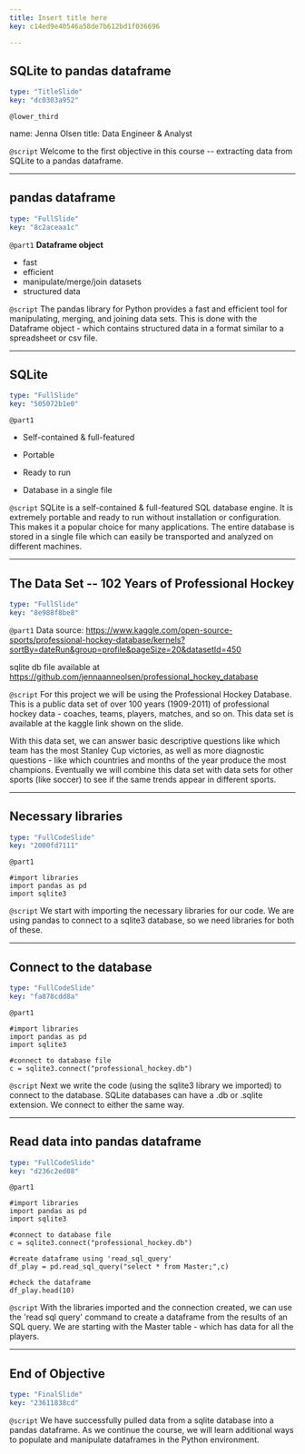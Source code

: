 ```yaml
---
title: Insert title here
key: c14ed9e40546a58de7b612bd1f036696

---
```

## SQLite to pandas dataframe

```yaml
type: "TitleSlide"
key: "dc0303a952"
```

`@lower_third`

name: Jenna Olsen
title: Data Engineer & Analyst


`@script`
Welcome to the first objective in this course -- extracting data from SQLite to a pandas dataframe.


---
## pandas dataframe

```yaml
type: "FullSlide"
key: "8c2aceaa1c"
```

`@part1`
__Dataframe object__

- fast
- efficient
- manipulate/merge/join datasets 
- structured data


`@script`
The pandas library for Python provides a fast and efficient tool for manipulating, merging, and joining data sets. This is done with the Dataframe object - which contains structured data in a format similar to a spreadsheet or csv file.


---
## SQLite

```yaml
type: "FullSlide"
key: "505072b1e0"
```

`@part1`
- Self-contained & full-featured

- Portable

- Ready to run

- Database in a single file


`@script`
SQLite is a self-contained & full-featured SQL database engine.  It is extremely portable and ready to run without installation or configuration.  This makes it a popular choice for many applications.  The entire database is stored in a single file which can easily be transported and analyzed on different machines.


---
## The Data Set -- 102 Years of Professional Hockey

```yaml
type: "FullSlide"
key: "8e988f8be8"
```

`@part1`
Data source: https://www.kaggle.com/open-source-sports/professional-hockey-database/kernels?sortBy=dateRun&group=profile&pageSize=20&datasetId=450

sqlite db file available at https://github.com/jennaanneolsen/professional_hockey_database


`@script`
For this project we will be using the Professional Hockey Database.  This is a public data set of over 100 years (1909-2011) of professional hockey data - coaches, teams, players, matches, and so on. This data set is available at the kaggle link shown on the slide. 

With this data set, we can answer basic descriptive questions like which team has the most Stanley Cup victories, as well as more diagnostic questions - like which countries and months of the year produce the most champions.  Eventually we will combine this data set with data sets for other sports (like soccer) to see if the same trends appear in different sports.


---
## Necessary libraries

```yaml
type: "FullCodeSlide"
key: "2000fd7111"
```

`@part1`
```
#import libraries
import pandas as pd
import sqlite3

```


`@script`
We start with importing the necessary libraries for our code.  We are using pandas to connect to a sqlite3 database, so we need libraries for both of these.


---
## Connect to the database

```yaml
type: "FullCodeSlide"
key: "fa878cdd8a"
```

`@part1`
```
#import libraries
import pandas as pd
import sqlite3

#connect to database file
c = sqlite3.connect("professional_hockey.db")

```


`@script`
Next we write the code (using the sqlite3 library we imported) to connect to the database.  SQLite databases can have a .db or .sqlite extension.  We connect to either the same way.


---
## Read data into pandas dataframe

```yaml
type: "FullCodeSlide"
key: "d236c2ed08"
```

`@part1`
```
#import libraries
import pandas as pd
import sqlite3

#connect to database file
c = sqlite3.connect("professional_hockey.db")

#create dataframe using 'read_sql_query'
df_play = pd.read_sql_query("select * from Master;",c)

#check the dataframe
df_play.head(10) 
```


`@script`
With the libraries imported and the connection created, we can use the 'read sql query' command to create a dataframe from the results of an SQL query. We are starting with the Master table - which has data for all the players.


---
## End of Objective

```yaml
type: "FinalSlide"
key: "23611838cd"
```

`@script`
We have successfully pulled data from a sqlite database into a pandas dataframe.  As we continue the course, we will learn additional ways to populate and manipulate dataframes in the Python environment.

